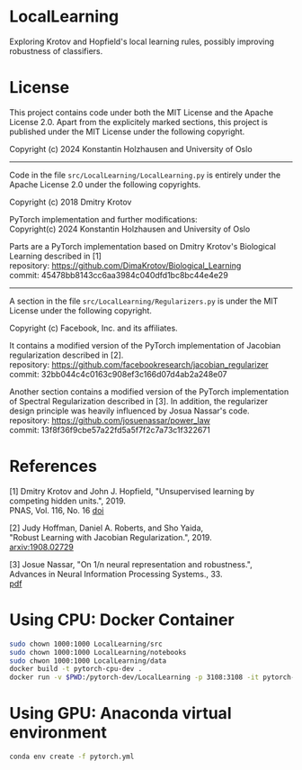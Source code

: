 # LocalLearning
Exploring Krotov and Hopfield's local learning rules, possibly improving robustness of classifiers.

# License
This project contains code under both the MIT License and the Apache License 2.0.
Apart from the explicitely marked sections, this project is published under the MIT License 
under the following copyright.

Copyright (c) 2024 Konstantin Holzhausen and University of Oslo

---

Code in the file `src/LocalLearning/LocalLearning.py` is entirely under the Apache License 2.0 under the following copyrights.

Copyright (c) 2018 Dmitry Krotov

PyTorch implementation and further modifications:  
Copyright(c) 2024 Konstantin Holzhausen and University of Oslo

Parts are a PyTorch implementation based on Dmitry Krotov's Biological Learning described in [1]  
repository: https://github.com/DimaKrotov/Biological_Learning  
commit: 45478bb8143cc6aa3984c040dfd1bc8bc44e4e29  

---

A section in the file `src/LocalLearning/Regularizers.py` is under the MIT License under the following copyright.

Copyright (c) Facebook, Inc. and its affiliates.

It contains a modified version of the PyTorch implementation of Jacobian regularization described in [2].  
repository: https://github.com/facebookresearch/jacobian_regularizer  
commit: 32bb044c4c0163c908ef3c166d07d4ab2a248e07  


Another section contains a modified version of the PyTorch implementation of Spectral Regularization described in [3].
In addition, the regularizer design principle was heavily influenced by Josua Nassar's code.  
repository: https://github.com/josuenassar/power_law  
commit: 13f8f36f9cbe57a22fd5a5f7f2c7a73c1f322671  


# References
[1] Dmitry Krotov and John J. Hopfield, "Unsupervised learning by competing hidden units.", 2019.  
    PNAS, Vol. 116, No. 16 [doi](https://doi.org/10.1073/pnas.1820458116)  

[2] Judy Hoffman, Daniel A. Roberts, and Sho Yaida,  
    "Robust Learning with Jacobian Regularization.", 2019.  
    [arxiv:1908.02729](https://arxiv.org/abs/1908.02729)  

[3] Josue Nassar, "On 1/n neural representation and robustness.",   
    Advances in Neural Information Processing Systems., 33.  
    [pdf](https://proceedings.neurips.cc/paper/2020/file/44bf89b63173d40fb39f9842e308b3f9-Paper.pdf)  


# Using CPU: Docker Container
```bash
sudo chown 1000:1000 LocalLearning/src
sudo chown 1000:1000 LocalLearning/notebooks
sudo chwon 1000:1000 LocalLearning/data
docker build -t pytorch-cpu-dev .
docker run -v $PWD:/pytorch-dev/LocalLearning -p 3108:3108 -it pytorch-cpu-dev
```
# Using GPU: Anaconda virtual environment
```bash
conda env create -f pytorch.yml
```
